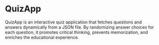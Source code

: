 # QuizApp
QuizApp is an interactive quiz application that fetches questions and answers dynamically from a JSON file. By randomizing answer choices for each question, it promotes critical thinking, prevents memorization, and enriches the educational experience.
